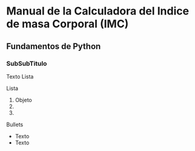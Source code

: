# Manual de la Calculadora del Indice de masa Corporal                           (IMC)
## Fundamentos de Python  
### SubSubTitulo
  Texto
  Lista
  
  Lista
  1. Objeto
  2.
  3.

  Bullets
  - Texto
  - Texto

